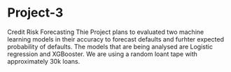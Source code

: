 # Project-3
Credit Risk Forecasting
Thie Project plans to evaluated two machine learning models in their accuracy to forecast defaults and furhter expected probability of defaults. The models that are being analysed are Logistic regression and XGBooster.
We are using a random loant tape with approximately 30k loans.
